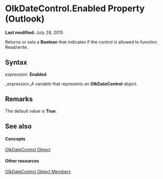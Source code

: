 
# OlkDateControl.Enabled Property (Outlook)

 **Last modified:** July 28, 2015

Returns or sets a  **Boolean** that indicates if the control is allowed to function. Read/write.

## Syntax

 _expression_. **Enabled**

 _expression_A variable that represents an  **OlkDateControl** object.


## Remarks

The default value is  **True**.


## See also


#### Concepts


 [OlkDateControl Object](bd0c6bbe-c348-c748-41fe-0cf7ecebcc1e.md)
#### Other resources


 [OlkDateControl Object Members](6bc09aee-2f4e-5042-a653-52c0c09068c5.md)
